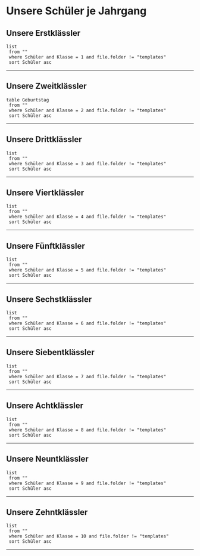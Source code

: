 Unsere Schüler je Jahrgang
===


## Unsere Erstklässler
```dataview
list
 from ""
 where Schüler and Klasse = 1 and file.folder != "templates" 
 sort Schüler asc
```
---

## Unsere Zweitklässler
```dataview
table Geburtstag
 from ""
 where Schüler and Klasse = 2 and file.folder != "templates" 
 sort Schüler asc
```
---


## Unsere Drittklässler
```dataview
list
 from ""
 where Schüler and Klasse = 3 and file.folder != "templates" 
 sort Schüler asc
```
---

## Unsere Viertklässler
```dataview
list
 from ""
 where Schüler and Klasse = 4 and file.folder != "templates" 
 sort Schüler asc
```
---

## Unsere Fünftklässler
```dataview
list
 from ""
 where Schüler and Klasse = 5 and file.folder != "templates" 
 sort Schüler asc
```
---

## Unsere Sechstklässler
```dataview
list
 from ""
 where Schüler and Klasse = 6 and file.folder != "templates" 
 sort Schüler asc
```
---

## Unsere Siebentklässler
```dataview
list
 from ""
 where Schüler and Klasse = 7 and file.folder != "templates" 
 sort Schüler asc
```
---

## Unsere Achtklässler
```dataview
list
 from ""
 where Schüler and Klasse = 8 and file.folder != "templates" 
 sort Schüler asc
```
---

## Unsere Neuntklässler
```dataview
list
 from ""
 where Schüler and Klasse = 9 and file.folder != "templates" 
 sort Schüler asc
```
---

## Unsere Zehntklässler
```dataview
list
 from ""
 where Schüler and Klasse = 10 and file.folder != "templates" 
 sort Schüler asc
```
---

